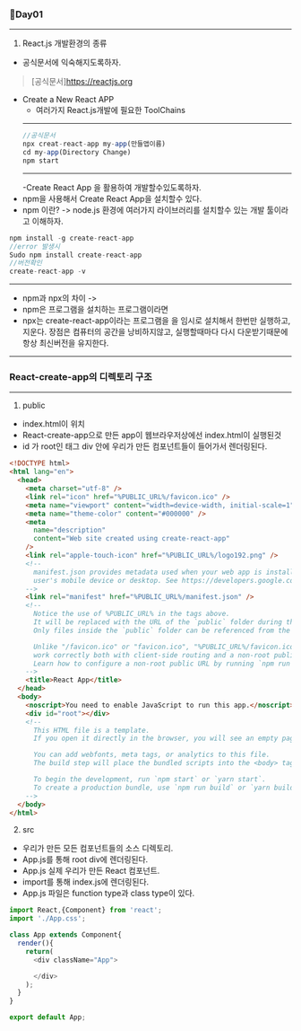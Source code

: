 ### 👀Day01
---

1. React.js 개발환경의 종류
 - 공식문서에 익숙해지도록하자.
  >[공식문서]https://reactjs.org
 - Create a New React APP
   - 여러가지 React.js개발에 필요한 ToolChains
   ---
   ```js
   //공식문서
   npx creat-react-app my-app(만들앱이름)   
   cd my-app(Directory Change)
   npm start
   ```
   ---
   -Create React App 을 활용하여 개발할수있도록하자.
 - npm을 사용해서 Create React App을 설치할수 있다.
 - npm 이란? -> node.js 환경에 여러가지 라이브러리를 설치할수 있는 개발 툴이라고 이해하자.
  ```js
  npm install -g create-react-app
  //error 발생시
  Sudo npm install create-react-app
  //버전확인
  create-react-app -v
  ```
  ---

  - npm과 npx의 차이 -> 
  - npm은 프로그램을 설치하는 프로그램이라면
  - npx는 create-react-app이라는 프로그램을 을 임시로 설치해서 한번만 실행하고, 지운다. 장점은 컴퓨터의 공간을 낭비하지않고, 실행할때마다 다시 다운받기때문에 항상 최신버전을 유지한다.
  ---
 ### React-create-app의 디렉토리 구조
 ---
1. public
- index.html이 위치
- React-create-app으로 만든 app이 웹브라우저상에선 index.html이 실행된것
- id 가 root인 태그 div 안에 우리가 만든 컴포넌트들이 들어가서 렌더링된다.
```html
<!DOCTYPE html>
<html lang="en">
  <head>
    <meta charset="utf-8" />
    <link rel="icon" href="%PUBLIC_URL%/favicon.ico" />
    <meta name="viewport" content="width=device-width, initial-scale=1" />
    <meta name="theme-color" content="#000000" />
    <meta
      name="description"
      content="Web site created using create-react-app"
    />
    <link rel="apple-touch-icon" href="%PUBLIC_URL%/logo192.png" />
    <!--
      manifest.json provides metadata used when your web app is installed on a
      user's mobile device or desktop. See https://developers.google.com/web/fundamentals/web-app-manifest/
    -->
    <link rel="manifest" href="%PUBLIC_URL%/manifest.json" />
    <!--
      Notice the use of %PUBLIC_URL% in the tags above.
      It will be replaced with the URL of the `public` folder during the build.
      Only files inside the `public` folder can be referenced from the HTML.

      Unlike "/favicon.ico" or "favicon.ico", "%PUBLIC_URL%/favicon.ico" will
      work correctly both with client-side routing and a non-root public URL.
      Learn how to configure a non-root public URL by running `npm run build`.
    -->
    <title>React App</title>
  </head>
  <body>
    <noscript>You need to enable JavaScript to run this app.</noscript>
    <div id="root"></div>
    <!--
      This HTML file is a template.
      If you open it directly in the browser, you will see an empty page.

      You can add webfonts, meta tags, or analytics to this file.
      The build step will place the bundled scripts into the <body> tag.

      To begin the development, run `npm start` or `yarn start`.
      To create a production bundle, use `npm run build` or `yarn build`.
    -->
  </body>
</html>
```
  
2. src
- 우리가 만든 모든 컴포넌트들의 소스 디렉토리.
- App.js를 통해 root div에 렌더링된다.
- App.js 실제 우리가 만든 React 컴포넌트.
- import를 통해 index.js에 렌더링된다.
- App.js 파일은 function type과 class type이 있다.
```js
import React,{Component} from 'react';
import './App.css';

class App extends Component{
  render(){
    return(
      <div className="App">

      </div>
    );
  }
}

export default App;
```


